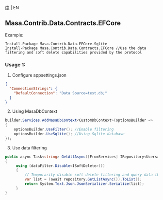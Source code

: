 [中](README.zh-CN.md) | EN

## Masa.Contrib.Data.Contracts.EFCore

Example:

``` powershelll
Install-Package Masa.Contrib.Data.EFCore.Sqlite
Install-Package Masa.Contrib.Data.Contracts.EFCore //Use the data filtering and soft delete capabilities provided by the protocol
```

### Usage 1:

1. Configure appsettings.json

``` appsettings.json
{
  "ConnectionStrings": {
    "DefaultConnection": "Data Source=test.db;"
  }
}
```

2. Using MasaDbContext

``` C#
builder.Services.AddMasaDbContext<CustomDbContext>(optionsBuilder =>
{
    optionsBuilder.UseFilter(); //Enable filtering
    optionsBuilder.UseSqlite(); //Using Sqlite database
});
```

3. Use data filtering

``` C#
public async Task<string> GetAllAsync([FromServices] IRepository<Users> repository, [FromServices] IDataFilter dataFilter)
{
     using (dataFilter.Disable<ISoftDelete>())
     {
         // Temporarily disable soft delete filtering and query data that has been marked for deletion
         var list = (await repository.GetListAsync()).ToList();
         return System.Text.Json.JsonSerializer.Serialize(list);
     }
}
```